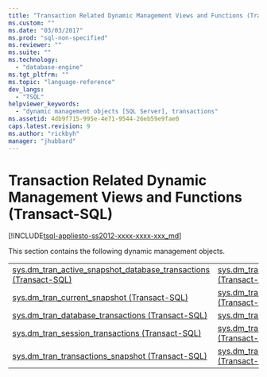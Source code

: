 ```yaml
---
title: "Transaction Related Dynamic Management Views and Functions (Transact-SQL) | Microsoft Docs"
ms.custom: ""
ms.date: "03/03/2017"
ms.prod: "sql-non-specified"
ms.reviewer: ""
ms.suite: ""
ms.technology: 
  - "database-engine"
ms.tgt_pltfrm: ""
ms.topic: "language-reference"
dev_langs: 
  - "TSQL"
helpviewer_keywords: 
  - "dynamic management objects [SQL Server], transactions"
ms.assetid: 4db9f715-995e-4e71-9544-26eb59e9fae0
caps.latest.revision: 9
ms.author: "rickbyh"
manager: "jhubbard"
---
```

# Transaction Related Dynamic Management Views and Functions (Transact-SQL)
[!INCLUDE[tsql-appliesto-ss2012-xxxx-xxxx-xxx_md](../../../integration-services/system/stored-procedures/includes/tsql-appliesto-ss2012-xxxx-xxxx-xxx-md.md)]

  This section contains the following dynamic management objects.  
  
|||  
|-|-|  
|[sys.dm_tran_active_snapshot_database_transactions &#40;Transact-SQL&#41;](../../../relational-databases/reference/system-dynamic-management-views/sys.dm-tran-active-snapshot-database-transactions-transact-sql.md)|[sys.dm_tran_active_transactions &#40;Transact-SQL&#41;](../../../relational-databases/reference/system-dynamic-management-views/sys.dm-tran-active-transactions-transact-sql.md)|  
|[sys.dm_tran_current_snapshot &#40;Transact-SQL&#41;](../../../relational-databases/reference/system-dynamic-management-views/sys.dm-tran-current-snapshot-transact-sql.md)|[sys.dm_tran_current_transaction &#40;Transact-SQL&#41;](../../../relational-databases/reference/system-dynamic-management-views/sys.dm-tran-current-transaction-transact-sql.md)|  
|[sys.dm_tran_database_transactions &#40;Transact-SQL&#41;](../../../relational-databases/reference/system-dynamic-management-views/sys.dm-tran-database-transactions-transact-sql.md)|[sys.dm_tran_locks &#40;Transact-SQL&#41;](../../../relational-databases/reference/system-dynamic-management-views/sys.dm-tran-locks-transact-sql.md)|  
|[sys.dm_tran_session_transactions &#40;Transact-SQL&#41;](../../../relational-databases/reference/system-dynamic-management-views/sys.dm-tran-session-transactions-transact-sql.md)|[sys.dm_tran_top_version_generators &#40;Transact-SQL&#41;](../../../relational-databases/reference/system-dynamic-management-views/sys.dm-tran-top-version-generators-transact-sql.md)|  
|[sys.dm_tran_transactions_snapshot &#40;Transact-SQL&#41;](../../../relational-databases/reference/system-dynamic-management-views/sys.dm-tran-transactions-snapshot-transact-sql.md)|[sys.dm_tran_version_store &#40;Transact-SQL&#41;](../../../relational-databases/reference/system-dynamic-management-views/sys.dm-tran-version-store-transact-sql.md)|  
  
  